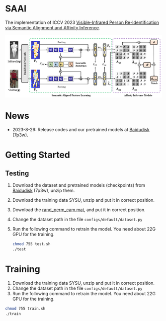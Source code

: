 # SAAI

The implementation of ICCV 2023 [Visible-Infrared Person Re-Identification via Semantic Alignment and Affinity Inference](https://openaccess.thecvf.com/content/ICCV2023/papers/Fang_Visible-Infrared_Person_Re-Identification_via_Semantic_Alignment_and_Affinity_Inference_ICCV_2023_paper.pdf).

<img src="images/framework.png" alt="framework" width="700">

# News

- 2023-8-26: Release codes and our pretrained models at [Baidudisk](https://pan.baidu.com/s/1esd14VJturDXEK0vF2UUnw?pwd=7p3w) (7p3w).

# Getting Started

## Testing

1. Download the dataset and pretrained models (checkpoints) from [Baidudisk](https://pan.baidu.com/s/1esd14VJturDXEK0vF2UUnw?pwd=7p3w) (7p3w), unzip them.

2. Download the training data SYSU, unzip and put it in correct position.

3. Download the [rand_perm_cam.mat](https://github.com/wuancong/SYSU-MM01/tree/master/evaluation/data_split), and put it in correct position.

4. Change the dataset path in the file `configs/default/dataset.py`

5. Run the following command to retrain the model. You need about 22G GPU for the training.

   ```bash
   chmod 755 test.sh
   ./test

# Training

1. Download the training data SYSU, unzip and put it in correct position.
2. Change the dataset path in the file `configs/default/dataset.py`
3. Run the following command to retrain the model. You need about 22G GPU for the training.

``` bash
chmod 755 train.sh
./train 
```



